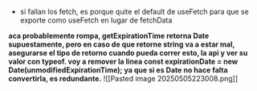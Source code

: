 - si fallan los fetch, es porque quite el default de useFetch para que se exporte como useFetch en lugar de fetchData


**aca probablemente rompa, getExpirationTime retorna Date supuestamente, pero en caso de que retorne string va a estar mal, asegurarse el tipo de retorno cuando pueda correr esto, la api y ver su valor con typeof. voy a remover la linea const expirationDate = new Date(unmodifiedExpirationTime); ya que si es Date no hace falta convertirla, es redundante.**
![[Pasted image 20250505223008.png]]